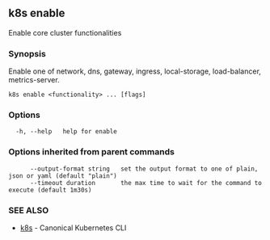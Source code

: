 ## k8s enable

Enable core cluster functionalities

### Synopsis

Enable one of network, dns, gateway, ingress, local-storage, load-balancer, metrics-server.

```
k8s enable <functionality> ... [flags]
```

### Options

```
  -h, --help   help for enable
```

### Options inherited from parent commands

```
      --output-format string   set the output format to one of plain, json or yaml (default "plain")
      --timeout duration       the max time to wait for the command to execute (default 1m30s)
```

### SEE ALSO

* [k8s](k8s.md)	 - Canonical Kubernetes CLI

